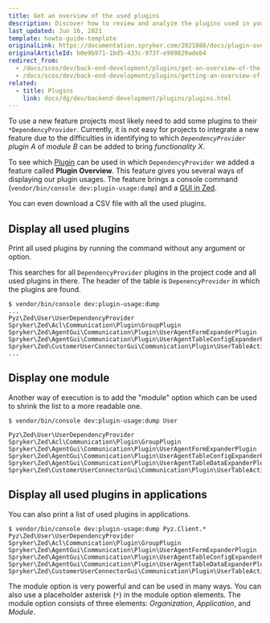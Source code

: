 ```yaml
---
title: Get an overview of the used plugins
description: Discover how to review and analyze the plugins used in your Spryker project. This guide provides insights into managing plugins for optimal backend performance.
last_updated: Jun 16, 2021
template: howto-guide-template
originalLink: https://documentation.spryker.com/2021080/docs/plugin-overview
originalArticleId: b0e9b971-1bd5-433c-973f-e989820adeb4
redirect_from:
  - /docs/scos/dev/back-end-development/plugins/get-an-overview-of-the-used-plugins.html
  - /docs/scos/dev/back-end-development/plugins/getting-an-overview-of-the-used-plugins.html
related:
  - title: Plugins
    link: docs/dg/dev/backend-development/plugins/plugins.html
---
```


To use a new feature projects most likely need to add some plugins to their `*DependencyProvider`. Currently, it is not easy for projects to integrate a new feature due to the difficulties in identifying to which *`DependencyProvider` plugin A* of *module B* can be added to bring *functionality X*.

To see which [Plugin](/docs/dg/dev/backend-development/plugins/plugins.html) can be used in which `DependencyProvider` we added a feature called **Plugin Overview**. This feature gives you several ways of displaying our plugin usages. The feature brings a console command (`vendor/bin/console dev:plugin-usage:dump`) and a [GUI in Zed](https://zed.mysprykershop.com/development/dependency-provider-plugin-usage).

You can even download a CSV file with all the used plugins.

## Display all used plugins

Print all used plugins by running the command without any argument or option.

This searches for all `DependencyProvider` plugins in the project code and all used plugins in there. The header of the table is `DepenencyProvider` in which the plugins are found.

```
$ vendor/bin/console dev:plugin-usage:dump
...
Pyz\Zed\User\UserDependencyProvider
Spryker\Zed\Acl\Communication\Plugin\GroupPlugin
Spryker\Zed\AgentGui\Communication\Plugin\UserAgentFormExpanderPlugin  
Spryker\Zed\AgentGui\Communication\Plugin\UserAgentTableConfigExpanderPlugin
Spryker\Zed\CustomerUserConnectorGui\Communication\Plugin\UserTableActionExpanderPlugin
...
```

## Display one module

Another way of execution is to add the "module" option which can be used to shrink the list to a more readable one.

```
$ vendor/bin/console dev:plugin-usage:dump User

Pyz\Zed\User\UserDependencyProvider  
Spryker\Zed\Acl\Communication\Plugin\GroupPlugin
Spryker\Zed\AgentGui\Communication\Plugin\UserAgentFormExpanderPlugin
Spryker\Zed\AgentGui\Communication\Plugin\UserAgentTableConfigExpanderPlugin
Spryker\Zed\AgentGui\Communication\Plugin\UserAgentTableDataExpanderPlugin
Spryker\Zed\CustomerUserConnectorGui\Communication\Plugin\UserTableActionExpanderPlugin
```

## Display all used plugins in applications

You can also print a list of used plugins in applications.

```
$ vendor/bin/console dev:plugin-usage:dump Pyz.Client.*
Pyz\Zed\User\UserDependencyProvider
Spryker\Zed\Acl\Communication\Plugin\GroupPlugin  
Spryker\Zed\AgentGui\Communication\Plugin\UserAgentFormExpanderPlugin  
Spryker\Zed\AgentGui\Communication\Plugin\UserAgentTableConfigExpanderPlugin
Spryker\Zed\AgentGui\Communication\Plugin\UserAgentTableDataExpanderPlugin
Spryker\Zed\CustomerUserConnectorGui\Communication\Plugin\UserTableActionExpanderPlugin
```

The module option is very powerful and can be used in many ways. You can also use a placeholder asterisk (`*`) in the module option elements. The module option consists of three elements: *Organization*, *Application*, and *Module*.
